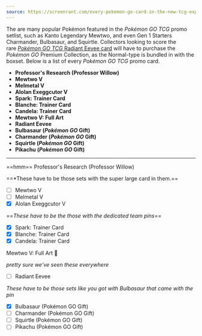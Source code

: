 ```yaml
---
source: https://screenrant.com/every-pokemon-go-card-in-the-new-tcg-expansion/
---
```


The are many popular Pokémon featured in the _Pokémon GO TCG_ promo setlist, such as Kanto Legendary Mewtwo, and even Gen 1 Starters Charmander, Bulbasaur, and Squirtle. Collectors looking to score the rare [_Pokémon GO TCG_ Radiant Eevee card](https://screenrant.com/pokemon-go-tcg-radiant-card-eevee-charizard-list/) will have to purchase the _Pokémon GO_ Premium Collection, as the Normal-type is bundled in with the boxset. Below is a list of every _Pokémon GO TCG_ promo card.

-   **Professor's Research (Professor Willow)**
-   **Mewtwo V**
-   **Melmetal V**
-   **Alolan Exeggcutor V**
-   **Spark: Trainer Card**
-   **Blanche: Trainer Card**
-   **Candela: Trainer Card**
-   **Mewtwo V: Full Art**
-   **Radiant Eevee**
-   **Bulbasaur (_Pokémon GO_ Gift)**
-   **Charmander (_Pokémon GO_ Gift)**
-   **Squirtle (_Pokémon GO_ Gift)**
-   **Pikachu (_Pokémon GO_ Gift)**


----


==hmm==
Professor's Research (Professor Willow)

==*These have to be those sets with the super large card in them.==
- [ ] Mewtwo V
- [ ] Melmetal V
- [x] Alolan Exeggcutor V

==*These have to be the those with the dedicated team pins*==
- [x] Spark: Trainer Card
- [x] Blanche: Trainer Card
- [x] Candela: Trainer Card

Mewtwo V: Full Art 👑

*pretty sure we've seen these everywhere*
- [ ] Radiant Eevee

*These have to be those sets like you got with Bulbasaur that came with the pin*
- [x] Bulbasaur (Pokémon GO Gift)
- [ ] Charmander (Pokémon GO Gift)
- [ ] Squirtle (Pokémon GO Gift)
- [ ] Pikachu (Pokémon GO Gift)